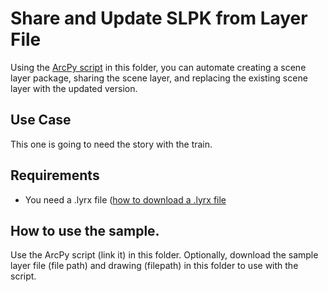 # Share and Update SLPK from Layer File

Using the [ArcPy script](SceneLayers.py) in this folder, you can automate creating a scene layer package, sharing the scene layer, and replacing the existing scene layer with the updated version. 


## Use Case
This one is going to need the story with the train.


## Requirements
- You need a .lyrx file ([how to download a .lyrx file](https://pro.arcgis.com/en/pro-app/latest/help/sharing/overview/save-a-layer-file.htm#:~:text=Select%20the%20layer%20or%20table,file%20in%20the%20Contents%20pane.&text=On%20the%20Save%20Layer(s,Click%20Save.))

## How to use the sample.
Use the ArcPy script (link it) in this folder. Optionally, download the sample layer file (file path) and drawing (filepath) in this folder to use with the script.
